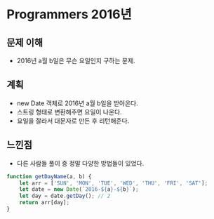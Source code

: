 # Programmers 2016년

## 문제 이해

- 2016년 a월 b일은 무슨 요일인지 구하는 문제.

## 계획

- new Date 객체로 2016년 a월 b일을 받아온다.
- 스트링 형태로 변환해주면 요일이 나온다.
- 요일을 잘라서 대문자로 만든 후 리턴해준다.

## 느낀점

- 다른 사람들 풀이 중 정말 다양한 방법들이 있었다.

```js
function getDayName(a, b) {
	let arr = ['SUN', 'MON', 'TUE', 'WED', 'THU', 'FRI', 'SAT'];
	let date = new Date(`2016-${a}-${b}`);
	let day = date.getDay(); // 2
	return arr[day];
}
```
